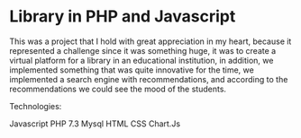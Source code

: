 # Library in PHP and Javascript

This was a project that I hold with great appreciation in my heart, because it represented a challenge since it was something huge, it was to create a virtual platform for a library in an educational institution, in addition, we implemented something that was quite innovative for the time, we implemented a search engine with recommendations, and according to the recommendations we could see the mood of the students.


Technologies:

Javascript
PHP 7.3
Mysql
HTML
CSS
Chart.Js
